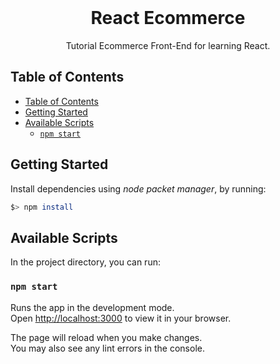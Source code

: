 <br />    
<p align="center">
<h1 align="center">React Ecommerce</h1>
<p align="center">
    Tutorial Ecommerce Front-End for learning React.
</p>

## Table of Contents

- [Table of Contents](#table-of-contents)
- [Getting Started](#getting-started)
- [Available Scripts](#available-scripts)
  - [`npm start`](#npm-start)

## Getting Started
Install dependencies using _node packet manager_, by running:
```bash
$> npm install
```

## Available Scripts

In the project directory, you can run:

### `npm start`

Runs the app in the development mode.\
Open [http://localhost:3000](http://localhost:3000) to view it in your browser.

The page will reload when you make changes.\
You may also see any lint errors in the console.